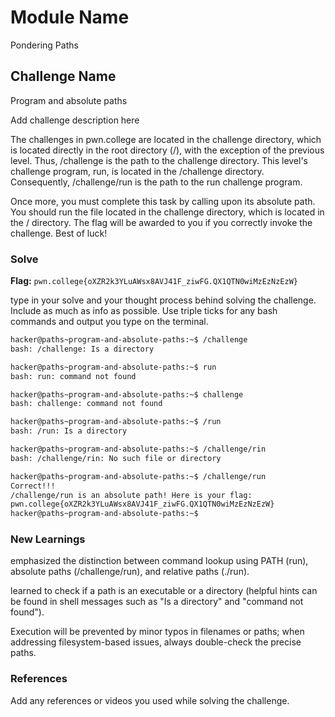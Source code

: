 # Module Name
Pondering Paths
## Challenge Name
Program and absolute paths

Add challenge description here


The challenges in pwn.college are located in the challenge directory, which is located directly in the root directory (/), with the exception of the previous level. Thus, /challenge is the path to the challenge directory. This level's challenge program, run, is located in the /challenge directory. Consequently, /challenge/run is the path to the run challenge program.

Once more, you must complete this task by calling upon its absolute path. You should run the file located in the challenge directory, which is located in the / directory. The flag will be awarded to you if you correctly invoke the challenge. Best of luck!

### Solve
**Flag:** `pwn.college{oXZR2k3YLuAWsx8AVJ41F_ziwFG.QX1QTN0wiMzEzNzEzW}`

type in your solve and your thought process behind solving the challenge. Include as much as info as possible. Use triple ticks for any bash commands and output you type on the terminal.

```bash
hacker@paths~program-and-absolute-paths:~$ /challenge
bash: /challenge: Is a directory

hacker@paths~program-and-absolute-paths:~$ run
bash: run: command not found

hacker@paths~program-and-absolute-paths:~$ challenge
bash: challenge: command not found

hacker@paths~program-and-absolute-paths:~$ /run
bash: /run: Is a directory

hacker@paths~program-and-absolute-paths:~$ /challenge/rin
bash: /challenge/rin: No such file or directory

hacker@paths~program-and-absolute-paths:~$ /challenge/run
Correct!!!
/challenge/run is an absolute path! Here is your flag:
pwn.college{oXZR2k3YLuAWsx8AVJ41F_ziwFG.QX1QTN0wiMzEzNzEzW}
hacker@paths~program-and-absolute-paths:~$

```

### New Learnings
emphasized the distinction between command lookup using PATH (run), absolute paths (/challenge/run), and relative paths (./run).

 learned to check if a path is an executable or a directory (helpful hints can be found in shell messages such as "Is a directory" and "command not found").

 Execution will be prevented by minor typos in filenames or paths; when addressing filesystem-based issues, always double-check the precise paths.

### References 
Add any references or videos you used while solving the challenge.
